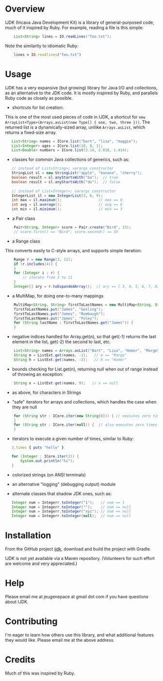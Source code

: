 # Overview

IJDK (Incava Java Development Kit) is a library of general-purposed code, much of it inspired by
Ruby. For example, reading a file is this simple:

```java
    List<String> lines = IO.readLines("foo.txt");
```

Note the similarity to idiomatic Ruby:

```ruby
    lines = IO.readlines("foo.txt")
```

# Usage

IJDK has a very expansive (but growing) library for Java I/O and collections, as an alternative to
the JDK code. It is mostly inspired by Ruby, and parallels Ruby code as closely as possible.

* shortcuts for list creation:

This is one of the most used pieces of code in IJDK, a shortcut for `new
ArrayList<Type>(Arrays.asList(new Type[] { one, two, three }))`. The returned list is a
dynamically-sized array, unllike `Arrays.asList`, which returns a fixed-size array.

```java
   List<String> names = ICore.list("bart", "lisa", "maggie");
   List<Integer> ages = ICore.list(10, 8, 1);
   List<Double> numbers = ICore.list(3.14, 2.818, 1.414);
```

* classes for common Java collections of generics, such as:

```java
   // instead of List<String>; varargs constructor
   StringList sl = new StringList("apple", "banana", "cherry");
   boolean result = sl.anyStartsWith("ba");  // true
   boolean result = sl.anyStartsWith("do");  // false
   
   // instead of List<Integer>; varargs constructor
   IntegerList il = new IntegerList(3, 6, 9);
   int max = il.maximum();                 // max == 9
   int avg = il.average();                 // avg == 6
   int min = il.minimum();                 // min == 3
```

* a Pair class

```java
    Pair<String, Integer> score = Pair.create("Bird", 33);
    // score.first() == "Bird", score.second() == 33
```

* a Range class

This converts easily to C-style arrays, and supports simple iteration:

```java
    Range r = new Range(3, 11);
    if (r.includes(4)) {
    }
    for (Integer i : r) {
        // iterate from 3 to 11
    }
    Integer[] ary = r.toExpandedArray();  // ary == [ 3, 4, 5, 6, 7, 8, 9, 10, 11 ]
```

* a MultiMap, for doing one-to-many mappings

```java
    MultiMap<String, String> firstToLastNames = new MultiMap<String, String>();
    firstToLastNames.put("James", "Gosling");
    firstToLastNames.put("James", "Rumbaugh");
    firstToLastNames.put("James", "Foley");
    for (String lastName : firstToLastNames.get("James")) {
    }
```

* negative indices handled for Array.get(n), so that get(-1) returns the last element in the list,
  get(-2) the second to last, etc.

```java
    List<String> names = Arrays.asList("Bart", "Lisa", "Homer", "Marge");
    String m = ListExt.get(names, -1);   // m == "Marge"
    String h = ListExt.get(names, -2);   // h == "Homer"
```

* bounds checking for List.get(n), returning null when out of range instead of
  throwing an exception:

```java
    String x = ListExt.get(names, 9);   // x == null
```

* as above, for characters in Strings

* "safe" iterators for arrays and collections, which handles the case when they are null

```java
    for (String str : ICore.iter(new String[0])) { // executes zero times
    }    
    for (String str : ICore.iter(null)) {  // also executes zero times
    }
```

* iterators to execute a given number of times, similar to Ruby:

```ruby
   3.times { puts "hello" }
```

```java
   for (Integer : ICore.iter(3)) {
       System.out.println("hi");
   }
```

* colorized strings (on ANSI terminals)

* an alternative "logging" (debugging output) module

* alternate classes that shadow JDK ones, such as:

```java
   Integer num = Integerr.toInteger("1");   // num == 1
   Integer num = Integerr.toInteger("");    // num == null
   Integer num = Integerr.toInteger("xyz"); // num == null
   Integer num = Integerr.toInteger(null);  // num == null
```

# Installation

From the GitHub project [ijdk](http://github.com/jpace/ijdk "IJDK"), download and build the project
with Gradle.

IJDK is not yet available via a Maven repository. (Volunteers for such effort are welcome and very
appreciated.)

# Help

Please email me at jeugenepace at gmail dot com if you have questions about
IJDK.

# Contributing

I'm eager to learn how others use this library, and what additional features
they would like. Please email me at the above address.

# Credits

Much of this was inspired by Ruby.
